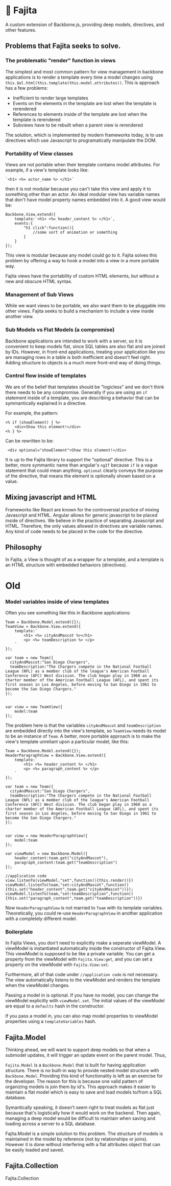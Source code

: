 # 🌮 Fajita
A custom extension of Backbone.js, providing deep models, directives, and other features.

## Problems that Fajita seeks to solve.

### The problematic "render" function in views

The simplest and most common pattern for view management in backbone applications is to render a template every time a model changes using `this.$el.html(this.template(this.model.attributes))`. This is approach has a few problems:

* Inefficient to render large templates
* Events on the elements in the template are lost when the template is rerendered
* References to elements inside of the template are lost when the template is rerendered
* Subviews have to be rebuilt when a parent view is rerendered


The solution, which is implemented by modern frameworks today, is to use directives which use Javascript to programatically manipulate the DOM. 


### Portability of View classes 

Views are not portable when their template contains model attributes. For example, if a view's template looks like:

    `<h1> <%= actor_name %> </h1>`

then it is not modular because you can't take this view and apply it to something other than an actor. An ideal modular view has variable names that don't have model property names embedded into it. A good view would be:

    Backbone.View.extend({
        template:`<h1> <%= header_content %> </h1>`,
        events:{
            "h1 click":function(){
                //some sort of animation or something
            }
        }
    });
    
This view is modular because any model could go to it. Fajita solves this problem by offering a way to hook a model into a view in a more portable way.

Fajita views have the portability of custom HTML elements, but without a new and obscure HTML syntax.

### Management of Sub Views    

While we want views to be portable, we also want them to be pluggable into other views. Fajita seeks to build a mechanism to include a view inside another view. 

### Sub Models vs Flat Models (a compromise)

Backbone applications are intended to work with a server, so it is convenient to keep models flat, since SQL tables are also flat and are joined by IDs. However, in front-end applications, treating your application like you are managing rows in a table is both inefficient and doesn't feel right. Adding structure to objects is a much more front-end way of doing things. 

### Control flow inside of templates

We are of the belief that templates should be "logicless" and we don't think there needs to be any compromise. Generally if you are using an `if` statement inside of a template, you are describing a behavior that can be symmantically explained in a directive. 

For example, the pattern:

    <% if (showElement) { %>
        <div>Show this element!</div>
    <% } %>
    
Can be rewritten to be:
     
     <div optional="showElement">Show this element!</div>
     
It is up to the Fajita library to support the "optional" directive. This is a better, more symmantic name than angular's `ngIf` because `if` is a vague statement that could mean anything. `optional` clearly conveys the purpose of the directive, that means the element is optionally shown based on a value. 

## Mixing javascript and HTML

Frameworks like React are known for the controversial practice of mixing Javascript and HTML. Angular allows for generic javascript to be placed inside of directives. We believe in the practice of separating Javascript and HTML. Therefore, the only values allowed in directives are variable names. Any kind of code needs to be placed in the code for the directive. 

## Philosophy

In Fajita, a View is thought of as a wrapper for a template, and a template is an HTML structure with embedded behaviors (directives).
    
# Old

### Model variables inside of view templates

Often you see something like this in Backbone applications:

    Team = Backbone.Model.extend({});
    TeamView = Backbone.View.extend({
        template:`
            <h1> <%= cityAndMascot %></h1>
            <p> <%= teamDescription %> </p>   
        `
    });
    
    var team = new Team({
      cityAndMascot:"San Diego Chargers",
      teamDescription:"The Chargers compete in the National Football League (NFL) as a member club of the league's American Football Conference (AFC) West division. The club began play in 1960 as a charter member of the American Football League (AFL), and spent its first season in Los Angeles, before moving to San Diego in 1961 to become the San Diego Chargers."
    });
    
    
    var view = new TeamView({
        model:team
    });
    

The problem here is that the variables `cityAndMascot` and `teamDescription` are embedded directly into the view's template, so `TeamView` needs its model to be an instance of `Team`. A better, more portable approach is to make the view's template unreliant upon a particular model, like this:

    Team = Backbone.Model.extend({});
    HeaderParagraphView = Backbone.View.extend({
        template:`
            <h1> <%= header_content %> </h1>
            <p> <%= paragraph_content %> </p>   
        `
    });
    
    var team = new Team({
      cityAndMascot:"San Diego Chargers",
      teamDescription:"The Chargers compete in the National Football League (NFL) as a member club of the league's American Football Conference (AFC) West division. The club began play in 1960 as a charter member of the American Football League (AFL), and spent its first season in Los Angeles, before moving to San Diego in 1961 to become the San Diego Chargers."
    });
    
    
    var view = new HeaderParagraphView({
        model:team
    });
    
    var viewModel = new Backbone.Model({
        header_content:team.get("cityAndMascot"),
        paragraph_content:team.get("teamDescription")
    });
    
    //application code
    view.listenTo(viewModel,"set",function(){this.render()})
    viewModel.listenTo(team,"set:cityAndMascot",function(){this.set("header_content",team.get("cityAndMascot"))});      
    viewModel.listenTo(team,"set:teamDescription",function(){this.set("paragraph_content",team.get("teamDescription"))})


Now `HeaderParagraphView` is not married to `Team` with its template variables. Theoretically, you could re-use `HeaderParagraphView` in another application with a completely different model. 

### Boilerplate

In Fajita Views, you don't need to explicitly make a seperate viewModel. A viewModel is instantiated automatically inside the constructor of Fajita.View. This viewModel is supposed to be like a private variable. You can get a property from the viewModel with `Fajita.View:get`, and you can set a property on the viewModel with `Fajita.View:set`.

Furthermore, all of that code under `//application code` is not necessary. The view automatically listens to the viewModel and renders the template when the viewModel changes. 

Passing a model in is optional. If you have no model, you can change the viewModel explicitly with `viewModel.set`. The initial values of the viewModel are equal to a `defaults` hash in the constructor.

If you pass a model in, you can also map model properties to viewModel properties using a `templateVariables` hash. 




## Fajita.Model

Thinking ahead, we will want to support deep models so that when a submodel updates, it will trigger an update event on the parent model. 
Thus, 

`Fajita.Model` is a `Backbone.Model` that is built for having application structure. 
There is no built-in way to provide nested model structure with `Backbone.Model`.
Providing this kind of functionality is left as an exercise for the developer.
The reason for this is because one valid pattern of organizing models is join them by id's. 
This approach makes it easier to maintain a flat model which is easy to save and load models to/from a SQL database.

Symantically speaking, it doesn't seem right to treat models as flat just because that's logistically how it would work on the backend.
Then again, managing a deep model would be difficult to maintain when saving and loading across a server to a SQL database.

Fajita.Model is a simple solution to this problem. The structure of models is maintained in the model by reference (not by relationships or joins). 
However it is done without interfering with a flat attributes object that can be easily loaded and saved.


## Fajita.Collection

Fajita.Collection
